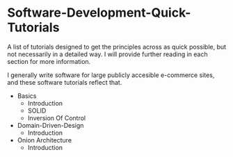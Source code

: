 # Software-Development-Quick-Tutorials
A list of tutorials designed to get the principles across as quick possible, but not necessarily in a detailed way. I will provide further reading in each section for more information.

I generally write software for large publicly accesible e-commerce sites, and these software tutorials reflect that.
* Basics
  * Introduction
  * SOLID
  * Inversion Of Control
* Domain-Driven-Design
  * Introduction
* Onion Architecture
  * Introduction
